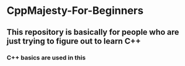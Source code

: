 # CppMajesty-For-Beginners

## This repository is basically for people who are just trying to figure out to learn C++ 
### C++ basics are used in this 
